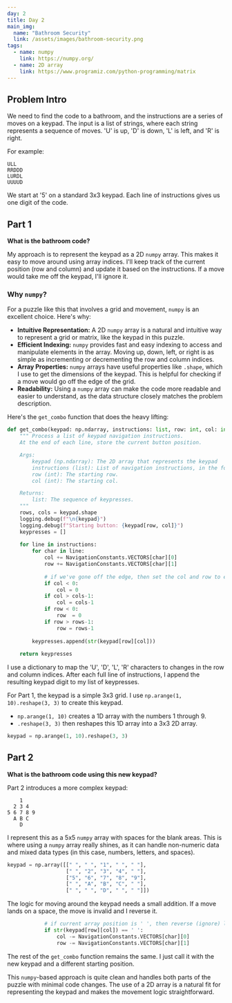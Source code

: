 ```yaml
---
day: 2
title: Day 2
main_img:
  name: "Bathroom Security"
  link: /assets/images/bathroom-security.png
tags: 
  - name: numpy
    link: https://numpy.org/
  - name: 2D array
    link: https://www.programiz.com/python-programming/matrix
---
```


## Problem Intro

We need to find the code to a bathroom, and the instructions are a series of moves on a keypad. The input is a list of strings, where each string represents a sequence of moves. 'U' is up, 'D' is down, 'L' is left, and 'R' is right.

For example:
```
ULL
RRDDD
LURDL
UUUUD
```

We start at '5' on a standard 3x3 keypad. Each line of instructions gives us one digit of the code.

## Part 1

**What is the bathroom code?**

My approach is to represent the keypad as a 2D `numpy` array. This makes it easy to move around using array indices. I'll keep track of the current position (row and column) and update it based on the instructions. If a move would take me off the keypad, I'll ignore it.

### Why `numpy`?

For a puzzle like this that involves a grid and movement, `numpy` is an excellent choice. Here's why:

*   **Intuitive Representation:** A 2D `numpy` array is a natural and intuitive way to represent a grid or matrix, like the keypad in this puzzle.
*   **Efficient Indexing:** `numpy` provides fast and easy indexing to access and manipulate elements in the array. Moving up, down, left, or right is as simple as incrementing or decrementing the row and column indices.
*   **Array Properties:** `numpy` arrays have useful properties like `.shape`, which I use to get the dimensions of the keypad. This is helpful for checking if a move would go off the edge of the grid.
*   **Readability:** Using a `numpy` array can make the code more readable and easier to understand, as the data structure closely matches the problem description.

Here's the `get_combo` function that does the heavy lifting:

```python
def get_combo(keypad: np.ndarray, instructions: list, row: int, col: int) -> list:
    """ Process a list of keypad navigation instructions.
    At the end of each line, store the current button position.

    Args:
        keypad (np.ndarray): The 2D array that represents the keypad
        instructions (list): List of navigation instructions, in the format U, D, L, R
        row (int): The starting row.
        col (int): The starting col.

    Returns:
        list: The sequence of keypresses.
    """
    rows, cols = keypad.shape
    logging.debug(f"\n{keypad}")
    logging.debug(f"Starting button: {keypad[row, col]}")
    keypresses = []
    
    for line in instructions:
        for char in line:
            col += NavigationConstants.VECTORS[char][0]
            row += NavigationConstants.VECTORS[char][1]
            
            # if we've gone off the edge, then set the col and row to edge
            if col < 0: 
                col = 0
            if col > cols-1: 
                col = cols-1
            if row < 0: 
                row  = 0
            if row > rows-1: 
                row = rows-1
            
        keypresses.append(str(keypad[row][col]))
        
    return keypresses
```

I use a dictionary to map the 'U', 'D', 'L', 'R' characters to changes in the row and column indices. After each full line of instructions, I append the resulting keypad digit to my list of keypresses.

For Part 1, the keypad is a simple 3x3 grid. I use `np.arange(1, 10).reshape(3, 3)` to create this keypad.
*   `np.arange(1, 10)` creates a 1D array with the numbers 1 through 9.
*   `.reshape(3, 3)` then reshapes this 1D array into a 3x3 2D array.

```python
keypad = np.arange(1, 10).reshape(3, 3)
```

## Part 2

**What is the bathroom code using this new keypad?**

Part 2 introduces a more complex keypad:

```
    1
  2 3 4
5 6 7 8 9
  A B C
    D
```

I represent this as a 5x5 `numpy` array with spaces for the blank areas. This is where using a `numpy` array really shines, as it can handle non-numeric data and mixed data types (in this case, numbers, letters, and spaces).

```python
keypad = np.array([[" ", " ", "1", " ", " "],
                   [" ", "2", "3", "4", " "],
                   ["5", "6", "7", "8", "9"],
                   [" ", "A", "B", "C", " "],
                   [" ", " ", "D", " ", " "]])
```

The logic for moving around the keypad needs a small addition. If a move lands on a space, the move is invalid and I reverse it.

```python
            # if current array position is ' ', then reverse (ignore) last instruction
            if str(keypad[row][col]) == ' ':
                col -= NavigationConstants.VECTORS[char][0]
                row -= NavigationConstants.VECTORS[char][1]
```

The rest of the `get_combo` function remains the same. I just call it with the new keypad and a different starting position.

This `numpy`-based approach is quite clean and handles both parts of the puzzle with minimal code changes. The use of a 2D array is a natural fit for representing the keypad and makes the movement logic straightforward.
